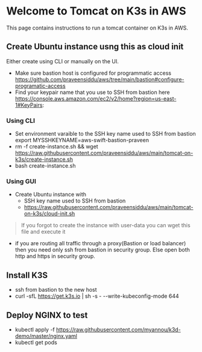 # Welcome to Tomcat on K3s in AWS
This page contains instructions to run a tomcat container on K3s in AWS.

## Create Ubuntu instance usng this as cloud init
Either create using CLI or manually on the UI.
- Make sure bastion host is configured for programmatic access https://github.com/praveensiddu/aws/tree/main/bastion#configure-programatic-access
- Find your keypair name that you use to SSH from bastion here https://console.aws.amazon.com/ec2/v2/home?region=us-east-1#KeyPairs:
### Using CLI
- Set environment varaible to the SSH key name used to SSH from bastion
export MYSSHKEYNAME=aws-swift-bastion-praveen
- rm -f create-instance.sh && wget https://raw.githubusercontent.com/praveensiddu/aws/main/tomcat-on-k3s/create-instance.sh
- bash create-instance.sh
### Using GUI
- Create Ubuntu instance with 
  - SSH key name used to SSH from bastion
  - https://raw.githubusercontent.com/praveensiddu/aws/main/tomcat-on-k3s/cloud-init.sh
> If you forgot to create the instance with user-data you can wget this file and execute it
- if you are routing all traffic through a proxy(Bastion or load balancer) then you need only ssh from bastion in security group. Else open both http and https in security group.

## Install K3S
- ssh from bastion to the new host
- curl -sfL https://get.k3s.io | sh -s - --write-kubeconfig-mode 644
## Deploy NGINX to test
- kubectl apply -f https://raw.githubusercontent.com/myannou/k3d-demo/master/nginx.yaml
- kubectl get pods
